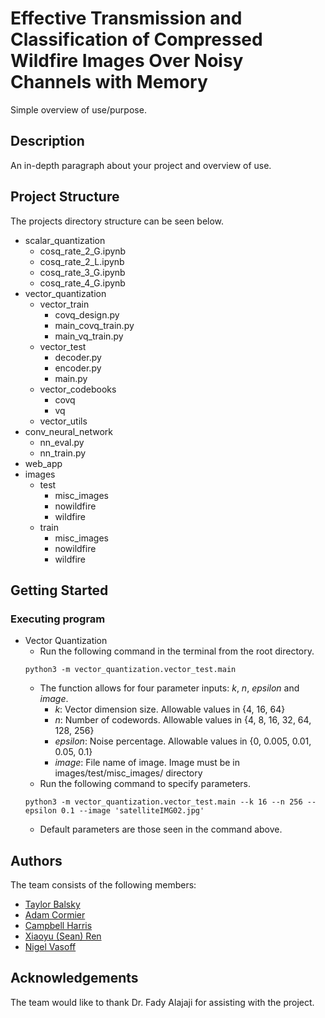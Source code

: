 # Effective Transmission and Classification of Compressed Wildfire Images Over Noisy Channels with Memory

Simple overview of use/purpose.

## Description

An in-depth paragraph about your project and overview of use.

## Project Structure

The projects directory structure can be seen below. 

* scalar_quantization
    * cosq_rate_2_G.ipynb
    * cosq_rate_2_L.ipynb
    * cosq_rate_3_G.ipynb
    * cosq_rate_4_G.ipynb
* vector_quantization
    * vector_train
        * covq_design.py
        * main_covq_train.py
        * main_vq_train.py
    * vector_test
        * decoder.py
        * encoder.py
        * main.py
    * vector_codebooks
        * covq
        * vq
    * vector_utils
* conv_neural_network
    * nn_eval.py
    * nn_train.py
* web_app
* images
    * test
        * misc_images
        * nowildfire
        * wildfire
    * train
        * misc_images
        * nowildfire
        * wildfire

## Getting Started

### Executing program

* Vector Quantization
    * Run the following command in the terminal from the root directory.
    ```
    python3 -m vector_quantization.vector_test.main
    ``` 
    * The function allows for four parameter inputs: _k_, _n_, _epsilon_ and _image_.
        * _k_: Vector dimension size. Allowable values in {4, 16, 64}
        * _n_: Number of codewords. Allowable values in {4, 8, 16, 32, 64, 128, 256}
        * _epsilon_: Noise percentage. Allowable values in {0, 0.005, 0.01, 0.05, 0.1}
        * _image_: File name of image. Image must be in images/test/misc_images/ directory
    * Run the following command to specify parameters. 
    ```
    python3 -m vector_quantization.vector_test.main --k 16 --n 256 --epsilon 0.1 --image 'satelliteIMG02.jpg'
    ``` 
    * Default parameters are those seen in the command above.


## Authors

The team consists of the following members: 
* [Taylor Balsky](https://github.com/taylorbalsky)
* [Adam Cormier](https://github.com/adamcorm28)
* [Campbell Harris](https://github.com/CampbellHarris02)
* [Xiaoyu (Sean) Ren](https://github.com/SeanRen01)
* [Nigel Vasoff](https://github.com/Lques)


## Acknowledgements

The team would like to thank Dr. Fady Alajaji for assisting with the project.